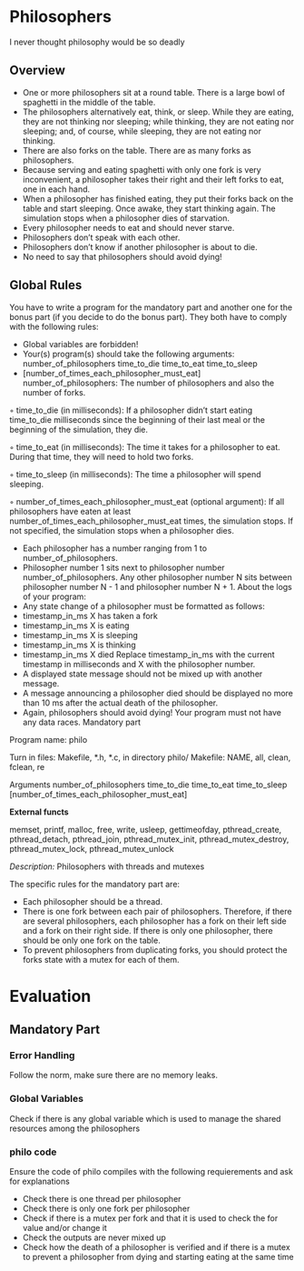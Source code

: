 # Philosophers
I never thought philosophy would be so deadly

## Overview
- One or more philosophers sit at a round table.
  There is a large bowl of spaghetti in the middle of the table.
- The philosophers alternatively eat, think, or sleep.
While they are eating, they are not thinking nor sleeping;
while thinking, they are not eating nor sleeping;
and, of course, while sleeping, they are not eating nor thinking.
- There are also forks on the table. There are as many forks as philosophers.
- Because serving and eating spaghetti with only one fork is very inconvenient, a
philosopher takes their right and their left forks to eat, one in each hand.
- When a philosopher has finished eating, they put their forks back on the table and
start sleeping. Once awake, they start thinking again. The simulation stops when
a philosopher dies of starvation.
- Every philosopher needs to eat and should never starve.
- Philosophers don’t speak with each other.
- Philosophers don’t know if another philosopher is about to die.
- No need to say that philosophers should avoid dying!
## Global Rules
You have to write a program for the mandatory part and another one for the bonus part
(if you decide to do the bonus part). They both have to comply with the following rules:
- Global variables are forbidden!
- Your(s) program(s) should take the following arguments:
number_of_philosophers time_to_die time_to_eat time_to_sleep
- [number_of_times_each_philosopher_must_eat]
number_of_philosophers: The number of philosophers and also the number
of forks.

◦ time_to_die (in milliseconds): If a philosopher didn’t start eating time_to_die
milliseconds since the beginning of their last meal or the beginning of the simulation, they die.

◦ time_to_eat (in milliseconds): The time it takes for a philosopher to eat.
During that time, they will need to hold two forks.

◦ time_to_sleep (in milliseconds): The time a philosopher will spend sleeping.

◦ number_of_times_each_philosopher_must_eat (optional argument): If all
philosophers have eaten at least number_of_times_each_philosopher_must_eat
times, the simulation stops. If not specified, the simulation stops when a
philosopher dies.

- Each philosopher has a number ranging from 1 to number_of_philosophers.
- Philosopher number 1 sits next to philosopher number number_of_philosophers.
Any other philosopher number N sits between philosopher number N - 1 and philosopher number N + 1.
About the logs of your program:
- Any state change of a philosopher must be formatted as follows:
- timestamp_in_ms X has taken a fork
- timestamp_in_ms X is eating
- timestamp_in_ms X is sleeping
- timestamp_in_ms X is thinking
- timestamp_in_ms X died
Replace timestamp_in_ms with the current timestamp in milliseconds
and X with the philosopher number.
- A displayed state message should not be mixed up with another message.
- A message announcing a philosopher died should be displayed no more than 10 ms
after the actual death of the philosopher.
- Again, philosophers should avoid dying!
Your program must not have any data races.
Mandatory part

Program name: philo

Turn in files: Makefile, *.h, *.c, in directory philo/
Makefile: NAME, all, clean, fclean, re

Arguments 
number_of_philosophers 
time_to_die time_to_eat
time_to_sleep
[number_of_times_each_philosopher_must_eat]

**External functs**

memset, printf, malloc, free, write,
usleep, gettimeofday, pthread_create,
pthread_detach, pthread_join, pthread_mutex_init,
pthread_mutex_destroy, pthread_mutex_lock,
pthread_mutex_unlock

**Description*:* Philosophers with threads and mutexes

The specific rules for the mandatory part are:
- Each philosopher should be a thread.
- There is one fork between each pair of philosophers. Therefore, if there are several
philosophers, each philosopher has a fork on their left side and a fork on their right
side. If there is only one philosopher, there should be only one fork on the table.
- To prevent philosophers from duplicating forks, you should protect the forks state
with a mutex for each of them.

# Evaluation
## Mandatory Part
### Error Handling
Follow the norm, make sure there are no memory leaks.
### Global Variables
Check if there is any global variable which is used to manage the shared resources among the philosophers
### philo code
Ensure the code of philo compiles with the following requierements and ask for explanations
- Check there is one thread per philosopher
- Check there is only one fork per philosopher
- Check if there is a mutex per fork and that it is used to check the for value and/or change it
- Check the outputs are never mixed up
- Check how the death of a philosopher is verified and if there is a mutex to prevent a philosopher from dying and starting eating at the same time
